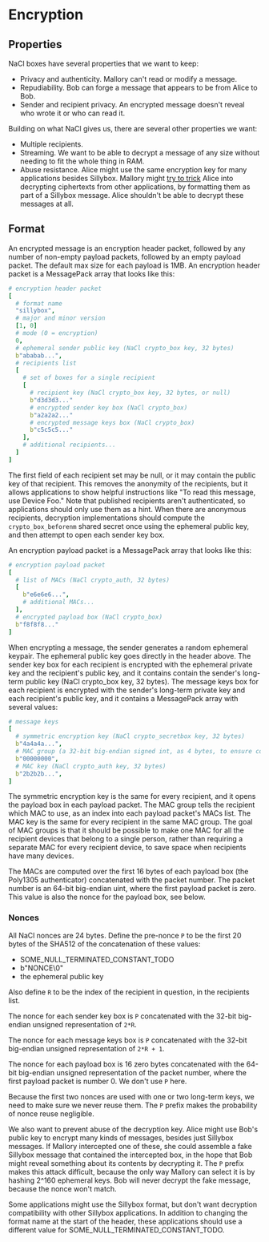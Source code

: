 # Encryption

## Properties
NaCl boxes have several properties that we want to keep:
- Privacy and authenticity. Mallory can't read or modify a message.
- Repudiability. Bob can forge a message that appears to be from Alice to Bob.
- Sender and recipient privacy. An encrypted message doesn't reveal who wrote
  it or who can read it.

Building on what NaCl gives us, there are several other properties we want:
- Multiple recipients.
- Streaming. We want to be able to decrypt a message of any size without
  needing to fit the whole thing in RAM.
- Abuse resistance. Alice might use the same encryption key for many
  applications besides Sillybox. Mallory might [try to
  trick](https://blog.sandstorm.io/news/2015-05-01-is-that-ascii-or-protobuf.html)
  Alice into decrypting ciphertexts from other applications, by formatting them
  as part of a Sillybox message. Alice shouldn't be able to decrypt these
  messages at all.

## Format

An encrypted message is an encryption header packet, followed by any number of
non-empty payload packets, followed by an empty payload packet. The default max
size for each payload is 1MB. An encryption header packet is a MessagePack
array that looks like this:

```yaml
# encryption header packet
[
  # format name
  "sillybox",
  # major and minor version
  [1, 0]
  # mode (0 = encryption)
  0,
  # ephemeral sender public key (NaCl crypto_box key, 32 bytes)
  b"ababab...",
  # recipients list
  [
    # set of boxes for a single recipient
    [
      # recipient key (NaCl crypto_box key, 32 bytes, or null)
      b"d3d3d3..."
      # encrypted sender key box (NaCl crypto_box)
      b"a2a2a2..."
      # encrypted message keys box (NaCl crypto_box)
      b"c5c5c5..."
    ],
    # additional recipients...
  ]
]
```

The first field of each recipient set may be null, or it may contain the public
key of that recipient. This removes the anonymity of the recipients, but it
allows applications to show helpful instructions like "To read this message,
use Device Foo." Note that published recipients aren't authenticated, so
applications should only use them as a hint. When there are anonymous
recipients, decryption implementations should compute the `crypto_box_beforenm`
shared secret once using the ephemeral public key, and then attempt to open
each sender key box.

An encryption payload packet is a MessagePack array that looks like this:

```yaml
# encryption payload packet
[
  # list of MACs (NaCl crypto_auth, 32 bytes)
  [
    b"e6e6e6...",
    # additional MACs...
  ],
  # encrypted payload box (NaCl crypto_box)
  b"f8f8f8..."
]
```

When encrypting a message, the sender generates a random ephemeral keypair. The
ephemeral public key goes directly in the header above. The sender key box for
each recipient is encrypted with the ephemeral private key and the recipient's
public key, and it contains contain the sender's long-term public key (NaCl
crypto_box key, 32 bytes). The message keys box for each recipient is encrypted
with the sender's long-term private key and each recipient's public key, and
it contains a MessagePack array with several values:

```yaml
# message keys
[
  # symmetric encryption key (NaCl crypto_secretbox key, 32 bytes)
  b"4a4a4a...",
  # MAC group (a 32-bit big-endian signed int, as 4 bytes, to ensure constant size)
  b"00000000",
  # MAC key (NaCl crypto_auth key, 32 bytes)
  b"2b2b2b...",
]
```

The symmetric encryption key is the same for every recipient, and it opens the
payload box in each payload packet. The MAC group tells the recipient which MAC
to use, as an index into each payload packet's MACs list. The MAC key is the
same for every recipient in the same MAC group. The goal of MAC groups is that
it should be possible to make one MAC for all the recipient devices that belong
to a single person, rather than requiring a separate MAC for every recipient
device, to save space when recipients have many devices.

The MACs are computed over the first 16 bytes of each payload box (the Poly1305
authenticator) concatenated with the packet number. The packet number is an
64-bit big-endian uint, where the first payload packet is zero. This value is
also the nonce for the payload box, see below.

### Nonces

All NaCl nonces are 24 bytes. Define the pre-nonce `P` to be the first 20 bytes
of the SHA512 of the concatenation of these values:
- SOME_NULL_TERMINATED_CONSTANT_TODO
- b"NONCE\0"
- the ephemeral public key

Also define `R` to be the index of the recipient in question, in the recipients
list.

The nonce for each sender key box is `P` concatenated with the 32-bit
big-endian unsigned representation of `2*R`.

The nonce for each message keys box is `P` concatenated with the 32-bit
big-endian unsigned representation of `2*R + 1`.

The nonce for each payload box is 16 zero bytes concatenated with the 64-bit
big-endian unsigned representation of the packet number, where the first
payload packet is number 0. We don't use `P` here.

Because the first two nonces are used with one or two long-term keys, we need
to make sure we never reuse them. The `P` prefix makes the probability of nonce
reuse negligible.

We also want to prevent abuse of the decryption key. Alice might use Bob's
public key to encrypt many kinds of messages, besides just Sillybox messages.
If Mallory intercepted one of these, she could assemble a fake Sillybox message
that contained the intercepted box, in the hope that Bob might reveal something
about its contents by decrypting it. The `P` prefix makes this attack
difficult, because the only way Mallory can select it is by hashing 2^160
ephemeral keys. Bob will never decrypt the fake message, because the nonce
won't match.

Some applications might use the Sillybox format, but don't want decryption
compatibility with other Sillybox applications. In addition to changing the
format name at the start of the header, these applications should use a
different value for SOME_NULL_TERMINATED_CONSTANT_TODO.
